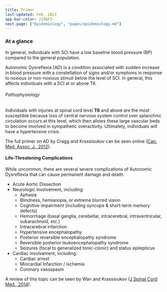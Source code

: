 ```yaml
---
title: Primer
last-updated: Feb, 2023
app-bar-color: 2196F3
next-page: ["Epidemiology", "pages/epidemiology.md"]
---
```

### At a glance

In general, individuals with SCI have a low baseline blood pressure (BP) compared to the general population.

Autonomic Dysreflexia (AD) is a condition associated with sudden increase in blood pressure with a constellation of signs and/or symptoms in response to noxious or non-noxious stimuli below the level of SCI. In general, this affects individuals with a SCI at or above T6.

###### Pathophysiology

Individuals with injuries at spinal cord level **T6** and above are the most susceptible because loss of central nervous system control over splanchnic circulation occurs at this level, which then allows these large vascular beds to become involved in sympathetic overactivity. Ultimately, individuals will have a hypertensive crisis.

The full primer on AD by Cragg and Krassioukov can be seen online ([Can. Med. Assoc. J., 2012](https://www.ncbi.nlm.nih.gov/pmc/articles/PMC3255181/)).

#### Life-Threatening Complications

While uncommon, there are several severe complications of Autonomic Dysreflexia that can cause permanent damage and death.

* Acute Aortic Dissection
* Neurologic involvement, including:
  * Aphasia
  * Blindness, hemianopia, or extreme blurred vision
  * Cognitive impairment (including syncope & short-term memory defects)
  * Hemorrhage (basal ganglia, cerebellar, intracerebral, intraventricular, subarachnoid, etc.)
  * Intracerebral infarction
  * Hypertensive encephalopathy
  * Posterior reversible encephalopathy syndrome
  * Reversible posterior leukoencephalopathy syndrome
  * Seizures (focal to generalized tonic-clonic) and status epilepticus
* Cardiac involvement, including:
  * Cardiac arrest
  * Miocardial Infarction / ischemia
  * Coronary vasospasm

A review of this topic can be seen by Wan and Krassioukov ([J Spinal Cord Med., 2014](https://pubmed.ncbi.nlm.nih.gov/24090418/)).
